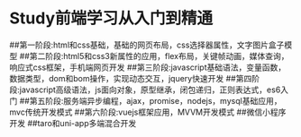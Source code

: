 # Study前端学习从入门到精通
##第一阶段:html和css基础，基础的网页布局，css选择器属性，文字图片盒子模型
##第二阶段:html5和css3新属性的应用，flex布局，关键帧动画，媒体查询，响应式css框架，手机端网页开发
##第三阶段:javascript基础语法，变量函数，数据类型，dom和bom操作，实现动态交互，jquery快速开发
##第四阶段:javascript高级语法，js面向对象，原型继承，闭包递归，正则表达式，es6入门
##第五阶段:服务端异步编程，ajax，promise，nodejs，mysql基础应用，mvc传统开发模式
##第六阶段:vuejs框架应用，MVVM开发模式
##微信小程序开发
##taro和uni-app多端混合开发
